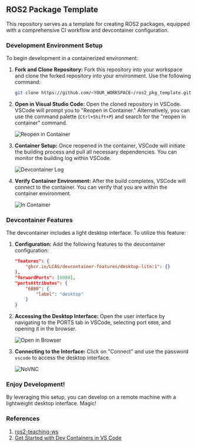 ## ROS2 Package Template

This repository serves as a template for creating ROS2 packages, equipped with a comprehensive CI workflow and devcontainer configuration.

### Development Environment Setup

To begin development in a containerized environment:

1. **Fork and Clone Repository:**
   Fork this repository into your workspace and clone the forked repository into your environment. Use the following command:

   ```bash
   git clone https://github.com/<YOUR_WORKSPACE>/ros2_pkg_template.git
   ```

2. **Open in Visual Studio Code:**
   Open the cloned repository in VSCode. VSCode will prompt you to "Reopen in Container." Alternatively, you can use the command palette (`Ctrl+Shift+P`) and search for the "reopen in container" command.

   ![Reopen in Container](https://github.com/LCAS/ros2_pkg_template/assets/47870260/52b26ae9-ffe9-4e7c-afb9-88cee88f870f)

3. **Container Setup:**
   Once reopened in the container, VSCode will initiate the building process and pull all necessary dependencies. You can monitor the building log within VSCode.

   ![Devcontainer Log](https://github.com/LCAS/ros2_pkg_template/assets/47870260/4a01e140-972e-4f10-b866-acaabf6b4cfd)

4. **Verify Container Environment:**
   After the build completes, VSCode will connect to the container. You can verify that you are within the container environment.

   ![In Container](https://github.com/LCAS/ros2_pkg_template/assets/47870260/9efec878-5d83-4aed-a9d0-8a1cf6bbf655)

### Devcontainer Features

The devcontainer includes a light desktop interface. To utilize this feature:

1. **Configuration:**
   Add the following features to the devcontainer configuration:

   ```json
   "features": {
       "ghcr.io/LCAS/devcontainer-features/desktop-lite:1": {}
   },
   "forwardPorts": [6080],
   "portsAttributes": {
       "6080": {
           "label": "desktop"
       }
   }
   ```

2. **Accessing the Desktop Interface:**
   Open the user interface by navigating to the PORTS tab in VSCode, selecting port `6080`, and opening it in the browser.

   ![Open in Browser](https://github.com/LCAS/ros2_pkg_template/assets/47870260/b61f4c95-453b-4c92-ad66-5133c91abb05)

3. **Connecting to the Interface:**
   Click on "Connect" and use the password `vscode` to access the desktop interface.

   ![NoVNC](https://github.com/LCAS/ros2_pkg_template/assets/47870260/71246a4c-fd02-4196-b390-b18804f9cd4e)

### Enjoy Development!

By leveraging this setup, you can develop on a remote machine with a lightweight desktop interface. Magic! 

### References

1. [ros2-teaching-ws](https://github.com/LCAS/ros2-teaching-ws)
2. [Get Started with Dev Containers in VS Code](https://youtu.be/b1RavPr_878?si=ADepc_VocOHTXP55)
